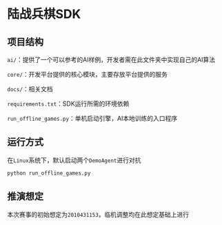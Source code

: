 # 陆战兵棋SDK

## 项目结构

`ai/`：提供了一个可以参考的AI样例，开发者需在此文件夹中实现自己的AI算法 

`core/`：开发平台提供的核心模块，主要存放平台提供的服务

`docs/`：相关文档

`requirements.txt`：SDK运行所需的环境依赖

`run_offline_games.py`：单机启动引擎，AI本地训练的入口程序

## 运行方式

在`Linux`系统下，默认启动两个`DemoAgent`进行对抗

```bash
python run_offline_games.py
```

## 推演想定

本次赛事的初始想定为`2010431153`，临机调整均在此想定基础上进行

